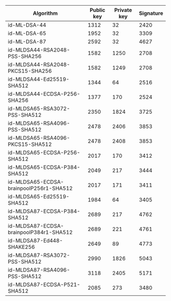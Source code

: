 | Algorithm                                     |  Public key  |  Private key |  Signature   |
| --------------------------------------------- | ------------ | ------------ |  ----------- |
| id-ML-DSA-44                                  |     1312     |      32      |     2420     |
| id-ML-DSA-65                                  |     1952     |      32      |     3309     |
| id-ML-DSA-87                                  |     2592     |      32      |     4627     |
| id-MLDSA44-RSA2048-PSS-SHA256                 |     1582     |     1250     |     2708     |
| id-MLDSA44-RSA2048-PKCS15-SHA256              |     1582     |     1249     |     2708     |
| id-MLDSA44-Ed25519-SHA512                     |     1344     |      64      |     2516     |
| id-MLDSA44-ECDSA-P256-SHA256                  |     1377     |     170      |     2524     |
| id-MLDSA65-RSA3072-PSS-SHA512                 |     2350     |     1824     |     3725     |
| id-MLDSA65-RSA4096-PSS-SHA512                 |     2478     |     2406     |     3853     |
| id-MLDSA65-RSA4096-PKCS15-SHA512              |     2478     |     2408     |     3853     |
| id-MLDSA65-ECDSA-P256-SHA512                  |     2017     |     170      |     3412     |
| id-MLDSA65-ECDSA-P384-SHA512                  |     2049     |     217      |     3444     |
| id-MLDSA65-ECDSA-brainpoolP256r1-SHA512       |     2017     |     171      |     3411     |
| id-MLDSA65-Ed25519-SHA512                     |     1984     |      64      |     3405     |
| id-MLDSA87-ECDSA-P384-SHA512                  |     2689     |     217      |     4762     |
| id-MLDSA87-ECDSA-brainpoolP384r1-SHA512       |     2689     |     221      |     4761     |
| id-MLDSA87-Ed448-SHAKE256                     |     2649     |      89      |     4773     |
| id-MLDSA87-RSA3072-PSS-SHA512                 |     2990     |     1826     |     5043     |
| id-MLDSA87-RSA4096-PSS-SHA512                 |     3118     |     2405     |     5171     |
| id-MLDSA87-ECDSA-P521-SHA512                  |     2085     |     273      |     3480     |
